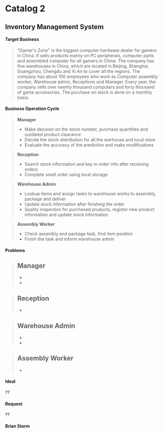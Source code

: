 # Catalog 2
## Inventory Management System
#### Target Business
>"Gamer's Zone" is the biggest computer hardware dealer for gamers in China. It sells products mainly on PC peripherals, computer parts and assembled computer for all gamers in China. The company has five warehouses in China, which are located in Beijing, Shanghai, Guangzhou, Chengdu and Xi An to cover all the regions. The company has about 100 employees who work as Computer assembly worker, Warehouse admin, Receptions and Manager. Every year, the company sells over twenty thousand computers and forty thousand of game accessories. The purchase on stock is done on a monthly basis.

#### Business Operation Cycle
> <strong>Manager</strong> 
>- Make decision on the stock number, purchase quantities and outdated product clearance
>- Decide the stock distribution for all the warhouse and local store
>- Evaluate the accuracy of the prediction and make modifications

> <strong>Reception</strong> 
>- Search stock information and key in order info after receiving orders
>- Complete small order using local storage

> <strong>Warehouse Admin</strong> 
>- Lookup items and assign tasks to warehouse works to assembly, package and deliver
>- Update stock information after finishing the order
>- Quality inspection for purchased pruducts, register new product information and update stock information 

> <strong>Assembly Worker</strong> 
>- Check assembly and package task, find item position
>- Finish the task and inform warehouse admin

#### Problems
> <strong>Manager</strong> 
>- 
>- 
>- 

> <strong>Reception</strong> 
>- 
>- 

> <strong>Warehouse Admin</strong> 
>- 
>- 
>- 

> <strong>Assembly Worker</strong> 
>- 
>- 

#### Ideal
??

#### Request
??

#### Brian Storm

